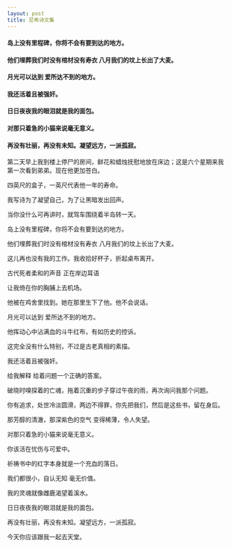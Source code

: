 ```yaml
---
layout: post
title: 尼希诗文集
---
```

#### 岛上没有里程碑，你将不会有要到达的地方。
#### 他们埋葬我们时没有棺材没有寿衣 八月我们的坟上长出了大麦。
#### 月光可以达到 爱所达不到的地方。
#### 我还活着且被强奸。
#### 日日夜夜我的眼泪就是我的面包。
#### 对那只着急的小猫来说毫无意义。
#### 再没有壮丽，再没有未知。凝望远方，一派孤寂。
<!-- more -->
第二天早上我到楼上停尸的房间，鲜花和蜡烛抚慰地放在床边；这是六个星期来我第一次看到弟弟。现在他更加苍白。

四英尺的盒子，一英尺代表他一年的寿命。

我写诗为了凝望自己，为了让黑暗发出回声。

当你没什么可再讲时，就驾车围绕着半岛转一天。

岛上没有里程碑，你将不会有要到达的地方。

他们埋葬我们时没有棺材没有寿衣 八月我们的坟上长出了大麦。

这儿再也没有我的工作。我收拾好杯子，折起桌布离开。

古代死者柔和的声音 正在岸边耳语

让我倚在你的胸脯上去机场。

他被在鸡舍里找到。她在那里生下了他。他不会说话。

月光可以达到 爱所达不到的地方。

他挥动心中沾满血的斗牛红布，有如历史的控诉。

这完全没有什么特别，不过是古老真相的素描。

我还活着且被强奸。

给我解释 给着问题一个正确的答案。

破晓时嗅探着的亡魂，拖着沉重的步子穿过午夜的雨，再次询问我那个问题。

你有追求，处世冷淡圆滑，两边不得罪，你先把我们，然后是这些书，留在身后。

那芳醇的清澈，那深紫色的空气 变得稀薄，令人失望。

对那只着急的小猫来说毫无意义。

你该活在忧伤与可爱中。

祈祷书中的红字本身就是一个充血的落日。

我们都很小，自认无知 毫无价值。

我的灵魂就像雌鹿渴望着溪水。

日日夜夜我的眼泪就是我的面包。

再没有壮丽，再没有未知。凝望远方，一派孤寂。

今天你应该跟我一起去天堂。